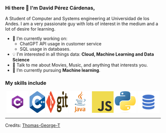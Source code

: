 ### Hi there 👋 I'm David Pérez Cárdenas,

A Student of Computer and Systems engineering at Universidad de los Andes. I am a very passionate guy with lots of interest in the medium and a lot of desire for learning.


- 🔭 I’m currently working on:
	- ChatGPT API usage in customer service
	- SQL usage in databases.
- :bulb: I'm interested in all things data: **Cloud, Machine Learning and Data Science**
- 💬 Talk to me about Movies, Music, and anything that interests you.
- 🌱 I’m currently pursuing **Machine learning**.

### My skills include

<p align="center">
	<img width="70" height="70" src="https://github.com/MichiMoments/MichiMoments/blob/main/c%20sharp.png">
	<img width="50" height="70" src="https://github.com/MichiMoments/MichiMoments/blob/main/c%2B%2B.png">
	<img width="70" height="70" src="https://github.com/MichiMoments/MichiMoments/blob/main/git.png">
	<img width="70" height="70" src="https://github.com/MichiMoments/MichiMoments/blob/main/java.png">
	<img width="70" height="70" src="https://github.com/MichiMoments/MichiMoments/blob/main/js.png">
	<img width="70" height="70" src="https://github.com/MichiMoments/MichiMoments/blob/main/py.png">
	<img width="70" height="70" src="https://github.com/MichiMoments/MichiMoments/blob/main/sql.png">
</p>


-----

Credits: [Thomas-George-T](https://github.com/Thomas-George-T)
